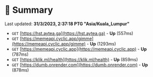 # 📖 Summary
Last updated: **31/3/2023, 2:37:18 PTG "Asia/Kuala_Lumpur"**

- `GET` [https://hst.aytea.ga](https://hst.aytea.ga) - **Up** (557ms)
- `GET` [https://memeapi.cyclic.app/gimme](https://memeapi.cyclic.app/gimme) - **Up** (1293ms)
- `GET` [https://memeapi.cyclic.app](https://memeapi.cyclic.app) - **Up** (787ms)
- `GET` [https://klik.ml/health](https://klik.ml/health) - **Up** (859ms)
- `GET` [https://dumb.onrender.com](https://dumb.onrender.com) - **Up** (878ms)
